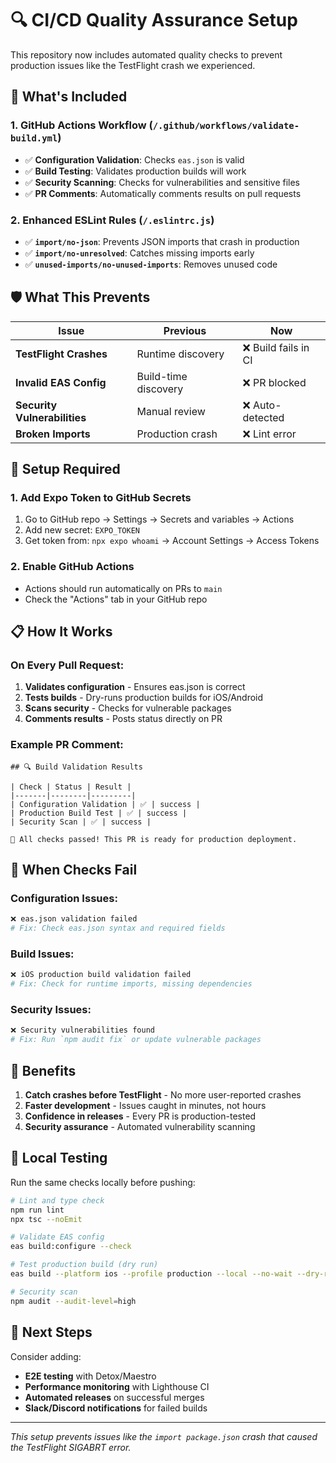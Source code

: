 # 🔍 CI/CD Quality Assurance Setup

This repository now includes automated quality checks to prevent production issues like the TestFlight crash we experienced.

## 🚀 What's Included

### 1. **GitHub Actions Workflow** (`/.github/workflows/validate-build.yml`)
- ✅ **Configuration Validation**: Checks `eas.json` is valid
- ✅ **Build Testing**: Validates production builds will work
- ✅ **Security Scanning**: Checks for vulnerabilities and sensitive files
- ✅ **PR Comments**: Automatically comments results on pull requests

### 2. **Enhanced ESLint Rules** (`/.eslintrc.js`)
- ✅ **`import/no-json`**: Prevents JSON imports that crash in production
- ✅ **`import/no-unresolved`**: Catches missing imports early
- ✅ **`unused-imports/no-unused-imports`**: Removes unused code

## 🛡️ What This Prevents

| Issue | Previous | Now |
|-------|----------|-----|
| **TestFlight Crashes** | Runtime discovery | ❌ Build fails in CI |
| **Invalid EAS Config** | Build-time discovery | ❌ PR blocked |
| **Security Vulnerabilities** | Manual review | ❌ Auto-detected |
| **Broken Imports** | Production crash | ❌ Lint error |

## 🔧 Setup Required

### 1. Add Expo Token to GitHub Secrets
1. Go to GitHub repo → Settings → Secrets and variables → Actions
2. Add new secret: `EXPO_TOKEN`
3. Get token from: `npx expo whoami` → Account Settings → Access Tokens

### 2. Enable GitHub Actions
- Actions should run automatically on PRs to `main`
- Check the "Actions" tab in your GitHub repo

## 📋 How It Works

### On Every Pull Request:
1. **Validates configuration** - Ensures eas.json is correct
2. **Tests builds** - Dry-runs production builds for iOS/Android  
3. **Scans security** - Checks for vulnerable packages
4. **Comments results** - Posts status directly on PR

### Example PR Comment:
```
## 🔍 Build Validation Results

| Check | Status | Result |
|-------|--------|---------|
| Configuration Validation | ✅ | success |
| Production Build Test | ✅ | success |
| Security Scan | ✅ | success |

🎉 All checks passed! This PR is ready for production deployment.
```

## 🚨 When Checks Fail

### Configuration Issues:
```bash
❌ eas.json validation failed
# Fix: Check eas.json syntax and required fields
```

### Build Issues:
```bash
❌ iOS production build validation failed
# Fix: Check for runtime imports, missing dependencies
```

### Security Issues:
```bash
❌ Security vulnerabilities found
# Fix: Run `npm audit fix` or update vulnerable packages
```

## 🎯 Benefits

1. **Catch crashes before TestFlight** - No more user-reported crashes
2. **Faster development** - Issues caught in minutes, not hours
3. **Confidence in releases** - Every PR is production-tested
4. **Security assurance** - Automated vulnerability scanning

## 🔄 Local Testing

Run the same checks locally before pushing:

```bash
# Lint and type check
npm run lint
npx tsc --noEmit

# Validate EAS config
eas build:configure --check

# Test production build (dry run)
eas build --platform ios --profile production --local --no-wait --dry-run

# Security scan
npm audit --audit-level=high
```

## 🚀 Next Steps

Consider adding:
- **E2E testing** with Detox/Maestro
- **Performance monitoring** with Lighthouse CI
- **Automated releases** on successful merges
- **Slack/Discord notifications** for failed builds

---
*This setup prevents issues like the `import package.json` crash that caused the TestFlight SIGABRT error.*